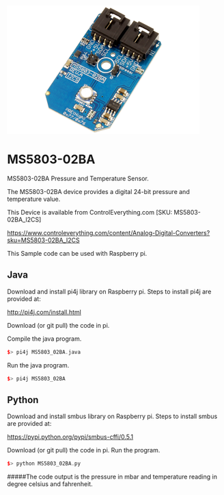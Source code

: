[![MS5803-02BA](MS5803-02BA_I2CS.png)](https://www.controleverything.com/content/Analog-Digital-Converters?sku=MS5803-02BA_I2CS)
# MS5803-02BA
MS5803-02BA Pressure and Temperature Sensor.

The MS5803-02BA device provides a digital 24-bit pressure and temperature value.

This Device is available from ControlEverything.com [SKU: MS5803-02BA_I2CS]

https://www.controleverything.com/content/Analog-Digital-Converters?sku=MS5803-02BA_I2CS

This Sample code can be used with Raspberry pi.

## Java
Download and install pi4j library on Raspberry pi. Steps to install pi4j are provided at:

http://pi4j.com/install.html

Download (or git pull) the code in pi.

Compile the java program.
```cpp
$> pi4j MS5803_02BA.java
```

Run the java program.
```cpp
$> pi4j MS5803_02BA
```

## Python
Download and install smbus library on Raspberry pi. Steps to install smbus are provided at:

https://pypi.python.org/pypi/smbus-cffi/0.5.1

Download (or git pull) the code in pi. Run the program.

```cpp
$> python MS5803_02BA.py
```


#####The code output is the pressure in mbar and temperature reading in degree celsius and fahrenheit.
